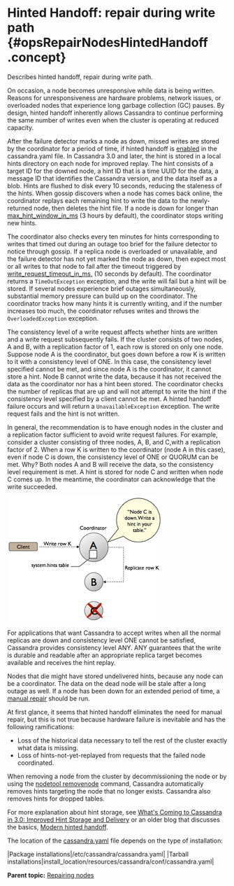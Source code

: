 # Hinted Handoff: repair during write path {#opsRepairNodesHintedHandoff .concept}

Describes hinted handoff, repair during write path.

On occasion, a node becomes unresponsive while data is being written. Reasons for unresponsiveness are hardware problems, network issues, or overloaded nodes that experience long garbage collection \(GC\) pauses. By design, hinted handoff inherently allows Cassandra to continue performing the same number of writes even when the cluster is operating at reduced capacity.

After the failure detector marks a node as down, missed writes are stored by the coordinator for a period of time, if hinted handoff is [enabled](../configuration/configCassandra_yaml.md#hinted_handoff_enabled) in the cassandra.yaml file. In Cassandra 3.0 and later, the hint is stored in a local hints directory on each node for improved replay. The hint consists of a target ID for the downed node, a hint ID that is a time UUID for the data, a message ID that identifies the Cassandra version, and the data itself as a blob. Hints are flushed to disk every 10 seconds, reducing the staleness of the hints. When gossip discovers when a node has comes back online, the coordinator replays each remaining hint to write the data to the newly-returned node, then deletes the hint file. If a node is down for longer than [max\_hint\_window\_in\_ms](../configuration/configCassandra_yaml.md#max_hint_window_in_ms) \(3 hours by default\), the coordinator stops writing new hints.

The coordinator also checks every ten minutes for hints corresponding to writes that timed out during an outage too brief for the failure detector to notice through gossip. If a replica node is overloaded or unavailable, and the failure detector has not yet marked the node as down, then expect most or all writes to that node to fail after the timeout triggered by [write\_request\_timeout\_in\_ms,](/en/archived/cassandra/2.2/cassandra/configuration/configCassandra_yaml.html#reference_ds_qfg_n1r_1k__write_request_timeout_in_ms) \(10 seconds by default\). The coordinator returns a `TimeOutException` exception, and the write will fail but a hint will be stored. If several nodes experience brief outages simultaneously, substantial memory pressure can build up on the coordinator. The coordinator tracks how many hints it is currently writing, and if the number increases too much, the coordinator refuses writes and throws the `OverloadedException` exception.

The consistency level of a write request affects whether hints are written and a write request subsequently fails. If the cluster consists of two nodes, A and B, with a replication factor of 1, each row is stored on only one node. Suppose node A is the coordinator, but goes down before a row K is written to it with a consistency level of ONE. In this case, the consistency level specified cannot be met, and since node A is the coordinator, it cannot store a hint. Node B cannot write the data, because it has not received the data as the coordinator nor has a hint been stored. The coordinator checks the number of replicas that are up and will not attempt to write the hint if the consistency level specified by a client cannot be met. A hinted handoff failure occurs and will return a `UnavailableException` exception. The write request fails and the hint is not written.

In general, the recommendation is to have enough nodes in the cluster and a replication factor sufficient to avoid write request failures. For example, consider a cluster consisting of three nodes, A, B, and C,with a replication factor of 2. When a row K is written to the coordinator \(node A in this case\), even if node C is down, the consistency level of ONE or QUORUM can be met. Why? Both nodes A and B will receive the data, so the consistency level requirement is met. A hint is stored for node C and written when node C comes up. In the meantime, the coordinator can acknowledge that the write succeeded.

![](../images/dml_hinted_handoff.png)

For applications that want Cassandra to accept writes when all the normal replicas are down and consistency level ONE cannot be satisfied, Cassandra provides consistency level ANY. ANY guarantees that the write is durable and readable after an appropriate replica target becomes available and receives the hint replay.

Nodes that die might have stored undelivered hints, because any node can be a coordinator. The data on the dead node will be stale after a long outage as well. If a node has been down for an extended period of time, a [manual repair](opsRepairNodesManualRepair.md) should be run.

At first glance, it seems that hinted handoff eliminates the need for manual repair, but this is not true because hardware failure is inevitable and has the following ramifications:

-   Loss of the historical data necessary to tell the rest of the cluster exactly what data is missing.
-   Loss of hints-not-yet-replayed from requests that the failed node coordinated.

When removing a node from the cluster by decommissioning the node or by using the [nodetool removenode](/en/archived/cassandra/2.2/cassandra/tools/toolsRemoveNode.html) command, Cassandra automatically removes hints targeting the node that no longer exists. Cassandra also removes hints for dropped tables.

For more explanation about hint storage, see [What's Coming to Cassandra in 3.0: Improved Hint Storage and Delivery](https://www.datastax.com/dev/blog/whats-coming-to-cassandra-in-3-0-improved-hint-storage-and-delivery) or an older blog that discusses the basics, [Modern hinted handoff](https://www.datastax.com/dev/blog/modern-hinted-handoff).

The location of the [cassandra.yaml](/en/archived/cassandra/3.x/cassandra/configuration/configCassandra_yaml.html) file depends on the type of installation:

|Package installations|/etc/cassandra/cassandra.yaml|
|Tarball installations|install\_location/resources/cassandra/conf/cassandra.yaml|

**Parent topic:** [Repairing nodes](../../cassandra/operations/opsRepairNodesTOC.md)

